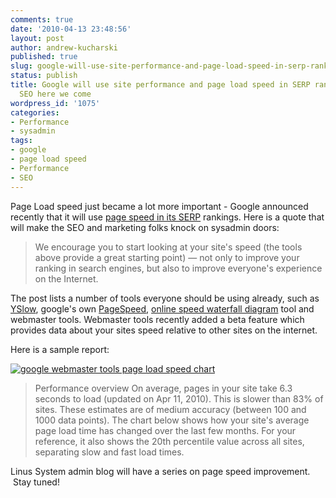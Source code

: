 ```yaml
---
comments: true
date: '2010-04-13 23:48:56'
layout: post
author: andrew-kucharski
published: true
slug: google-will-use-site-performance-and-page-load-speed-in-serp-ranking-sysadmin-seo-here-we-come
status: publish
title: Google will use site performance and page load speed in SERP ranking - sysadmin
  SEO here we come
wordpress_id: '1075'
categories:
- Performance
- sysadmin
tags:
- google
- page load speed
- Performance
- SEO
---
```


Page Load speed just became a lot more important - Google announced recently that it will use [page speed in its SERP](http://googlewebmastercentral.blogspot.com/2010/04/using-site-speed-in-web-search-ranking.html) rankings.  Here is a quote that will make the SEO and marketing folks knock on sysadmin doors:


> We encourage you to start looking at your site's speed (the tools above provide a great starting point) — not only to improve your ranking in search engines, but also to improve everyone's experience on the Internet.


The post lists a number of tools everyone should be using already, such as [YSlow](http://developer.yahoo.com/yslow/), google's own [PageSpeed](http://code.google.com/speed/page-speed/), [online speed waterfall diagram](http://www.webpagetest.org/) tool and webmaster tools.  Webmaster tools recently added a beta feature which provides data about your sites speed relative to other sites on the internet.

Here is a sample report:

[![google webmaster tools page load speed chart](http://linuxsysadminblog.com/images/2010/04/chart.png)](http://linuxsysadminblog.com/images/2010/04/chart.png)


> Performance overview
On average, pages in your site take 6.3 seconds to load (updated on Apr 11, 2010). This is slower than 83% of sites. These estimates are of medium accuracy (between 100 and 1000 data points). The chart below shows how your site's average page load time has changed over the last few months. For your reference, it also shows the 20th percentile value across all sites, separating slow and fast load times.


Linus System admin blog will have a series on page speed improvement.  Stay tuned!
